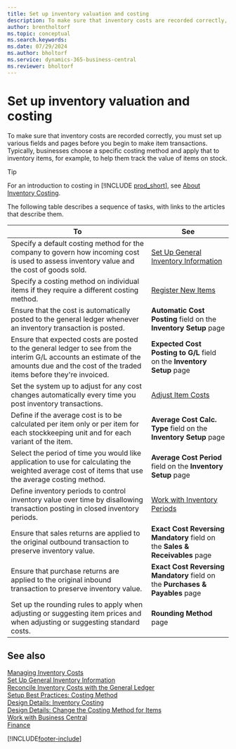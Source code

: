 ```yaml
---
title: Set up inventory valuation and costing
description: To make sure that inventory costs are recorded correctly, you must set up various fields and pages before you begin to make item transactions.
author: brentholtorf
ms.topic: conceptual
ms.search.keywords:
ms.date: 07/29/2024
ms.author: bholtorf
ms.service: dynamics-365-business-central
ms.reviewer: bholtorf
---
```


# Set up inventory valuation and costing

To make sure that inventory costs are recorded correctly, you must set up various fields and pages before you begin to make item transactions. Typically, businesses choose a specific costing method and apply that to inventory items, for example, to help them track the value of items on stock.  

> [!TIP]
> For an introduction to costing in [!INCLUDE [prod_short](includes/prod_short.md)], see [About Inventory Costing](finance-learn-about-costing.md).

The following table describes a sequence of tasks, with links to the articles that describe them.

|**To**|**See**|  
|------------|-------------|
|Specify a default costing method for the company to govern how incoming cost is used to assess inventory value and the cost of goods sold.|[Set Up General Inventory Information](inventory-how-setup-general.md)|  
|Specify a costing method on individual items if they require a different costing method.|[Register New Items](inventory-how-register-new-items.md)|  
|Ensure that the cost is automatically posted to the general ledger whenever an inventory transaction is posted.|**Automatic Cost Posting** field on the **Inventory Setup** page|  
|Ensure that expected costs are posted to the general ledger to see from the interim G/L accounts an estimate of the amounts due and the cost of the traded items before they're invoiced.|**Expected Cost Posting to G/L** field on the **Inventory Setup** page|  
|Set the system up to adjust for any cost changes automatically every time you post inventory transactions.|[Adjust Item Costs](inventory-how-adjust-item-costs.md)|  
|Define if the average cost is to be calculated per item only or per item for each stockkeeping unit and for each variant of the item.|**Average Cost Calc. Type** field on the **Inventory Setup** page|  
|Select the period of time you would like application to use for calculating the weighted average cost of items that use the average costing method.|**Average Cost Period** field on the **Inventory Setup** page|  
|Define inventory periods to control inventory value over time by disallowing transaction posting in closed inventory periods.|[Work with Inventory Periods](finance-how-to-work-with-inventory-periods.md)|  
|Ensure that sales returns are applied to the original outbound transaction to preserve inventory value.|**Exact Cost Reversing Mandatory** field on the **Sales & Receivables** page|  
|Ensure that purchase returns are applied to the original inbound transaction to preserve inventory value.|**Exact Cost Reversing Mandatory** field on the **Purchases & Payables** page|
|Set up the rounding rules to apply when adjusting or suggesting item prices and when adjusting or suggesting standard costs.|**Rounding Method** page|  

## See also

[Managing Inventory Costs](finance-manage-inventory-costs.md)    
[Set Up General Inventory Information](inventory-how-setup-general.md)    
[Reconcile Inventory Costs with the General Ledger](finance-how-to-post-inventory-costs-to-the-general-ledger.md)    
[Setup Best Practices: Costing Method](setup-best-practices-costing-method.md)    
[Design Details: Inventory Costing](design-details-inventory-costing.md)    
[Design Details: Change the Costing Method for Items](design-details-changing-costing-methods.md)    
[Work with Business Central](ui-work-product.md)    
[Finance](finance.md)    


[!INCLUDE[footer-include](includes/footer-banner.md)]